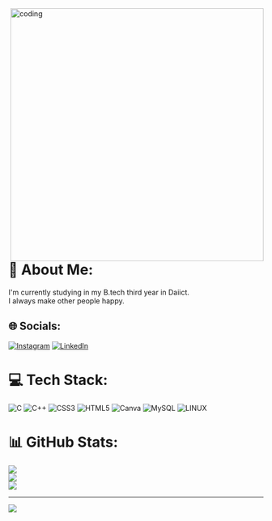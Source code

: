 
<img align="right" alt="coding" width="500" src="https://camo.githubusercontent.com/5ddf73ad3a205111cf8c686f687fc216c2946a75005718c8da5b837ad9de78c9/68747470733a2f2f7468756d62732e6766796361742e636f6d2f4576696c4e657874446576696c666973682d736d616c6c2e676966">

# 💫 About Me:
I'm currently studying in my B.tech third year in Daiict.<br>I always make other people happy.


## 🌐 Socials:
[![Instagram](https://img.shields.io/badge/Instagram-%23E4405F.svg?logo=Instagram&logoColor=white)](https://instagram.com/devrathod_212) [![LinkedIn](https://img.shields.io/badge/LinkedIn-%230077B5.svg?logo=linkedin&logoColor=white)](https://www.linkedin.com/in/devang-rathod-468781216/)

# 💻 Tech Stack:
![C](https://img.shields.io/badge/c-%2300599C.svg?style=max_width&logo=c&logoColor=white) ![C++](https://img.shields.io/badge/c++-%2300599C.svg?style=max_width&logo=c%2B%2B&logoColor=white) ![CSS3](https://img.shields.io/badge/css3-%231572B6.svg?style=max_width&logo=css3&logoColor=white) ![HTML5](https://img.shields.io/badge/html5-%23E34F26.svg?style=plastic&logo=html5&logoColor=white) ![Canva](https://img.shields.io/badge/Canva-%2300C4CC.svg?style=max_width&logo=Canva&logoColor=white) ![MySQL](https://img.shields.io/badge/mysql-%2300f.svg?style=max_width&logo=mysql&logoColor=white) ![LINUX](https://img.shields.io/badge/Linux-FCC624?style=max_width&logo=linux&logoColor=black)
# 📊 GitHub Stats:
![](https://github-readme-stats.vercel.app/api?username=Devrathod212&theme=chartreuse-dark&hide_border=false&include_all_commits=false&count_private=false)<br/>
![](https://github-readme-streak-stats.herokuapp.com/?user=Devrathod212&theme=chartreuse-dark&hide_border=false)<br/>
![](https://github-readme-stats.vercel.app/api/top-langs/?username=Devrathod212&theme=chartreuse-dark&hide_border=false&include_all_commits=false&count_private=false&layout=compact)

---
[![](https://visitcount.itsvg.in/api?id=Devrathod212&icon=5&color=12)](https://visitcount.itsvg.in)


